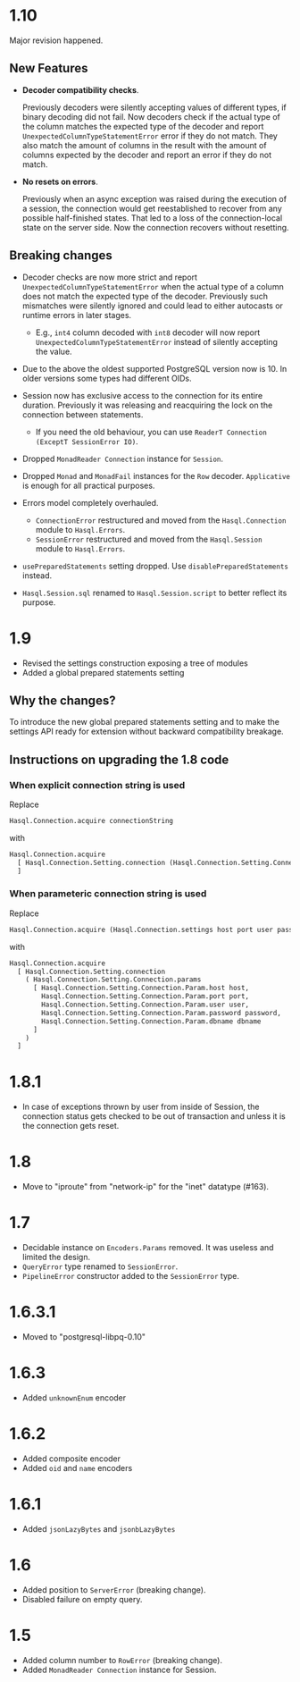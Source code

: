 # 1.10

Major revision happened.

## New Features

- **Decoder compatibility checks**.

  Previously decoders were silently accepting values of different types, if binary decoding did not fail. Now decoders check if the actual type of the column matches the expected type of the decoder and report `UnexpectedColumnTypeStatementError` error if they do not match. They also match the amount of columns in the result with the amount of columns expected by the decoder and report an error if they do not match.

- **No resets on errors**.

  Previously when an async exception was raised during the execution of a session, the connection would get reestablished to recover from any possible half-finished states. That led to a loss of the connection-local state on the server side. Now the connection recovers without resetting.

## Breaking changes

- Decoder checks are now more strict and report `UnexpectedColumnTypeStatementError` when the actual type of a column does not match the expected type of the decoder. Previously such mismatches were silently ignored and could lead to either autocasts or runtime errors in later stages.
  - E.g., `int4` column decoded with `int8` decoder will now report `UnexpectedColumnTypeStatementError` instead of silently accepting the value.

- Due to the above the oldest supported PostgreSQL version now is 10. In older versions some types had different OIDs.

- Session now has exclusive access to the connection for its entire duration. Previously it was releasing and reacquiring the lock on the connection between statements.
  - If you need the old behaviour, you can use `ReaderT Connection (ExceptT SessionError IO)`.

- Dropped `MonadReader Connection` instance for `Session`.

- Dropped `Monad` and `MonadFail` instances for the `Row` decoder. `Applicative` is enough for all practical purposes.

- Errors model completely overhauled.
  - `ConnectionError` restructured and moved from the `Hasql.Connection` module to `Hasql.Errors`.
  - `SessionError` restructured and moved from the `Hasql.Session` module to `Hasql.Errors`.

- `usePreparedStatements` setting dropped. Use `disablePreparedStatements` instead.

- `Hasql.Session.sql` renamed to `Hasql.Session.script` to better reflect its purpose.

# 1.9

- Revised the settings construction exposing a tree of modules
- Added a global prepared statements setting

## Why the changes?

To introduce the new global prepared statements setting and to make the settings API ready for extension without backward compatibility breakage.

## Instructions on upgrading the 1.8 code

### When explicit connection string is used

Replace

```haskell
Hasql.Connection.acquire connectionString
```

with

```haskell
Hasql.Connection.acquire 
  [ Hasql.Connection.Setting.connection (Hasql.Connection.Setting.Connection.string connectionString)
  ]
```

### When parameteric connection string is used

Replace

```haskell
Hasql.Connection.acquire (Hasql.Connection.settings host port user password dbname)
```

with

```haskell
Hasql.Connection.acquire
  [ Hasql.Connection.Setting.connection
    ( Hasql.Connection.Setting.Connection.params
      [ Hasql.Connection.Setting.Connection.Param.host host,
        Hasql.Connection.Setting.Connection.Param.port port,
        Hasql.Connection.Setting.Connection.Param.user user,
        Hasql.Connection.Setting.Connection.Param.password password,
        Hasql.Connection.Setting.Connection.Param.dbname dbname
      ]
    )
  ]
```

# 1.8.1

- In case of exceptions thrown by user from inside of Session, the connection status gets checked to be out of transaction and unless it is the connection gets reset.

# 1.8

- Move to "iproute" from "network-ip" for the "inet" datatype (#163).

# 1.7

- Decidable instance on `Encoders.Params` removed. It was useless and limited the design.
- `QueryError` type renamed to `SessionError`.
- `PipelineError` constructor added to the `SessionError` type.

# 1.6.3.1

- Moved to "postgresql-libpq-0.10"

# 1.6.3

- Added `unknownEnum` encoder

# 1.6.2

- Added composite encoder
- Added `oid` and `name` encoders

# 1.6.1

- Added `jsonLazyBytes` and `jsonbLazyBytes`

# 1.6

- Added position to `ServerError` (breaking change).
- Disabled failure on empty query.

# 1.5

- Added column number to `RowError` (breaking change).
- Added `MonadReader Connection` instance for Session.
